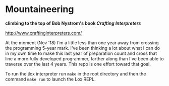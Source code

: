 # Mountaineering

**climbing to the top of Bob Nystrom's book _Crafting Interpreters_**

http://www.craftinginterpreters.com/

At the moment (Nov '18) I'm a little less than one year away from crossing the programming 5-year mark. I've been thinking a lot about what I can do in my own time to make this last year of preparation count and cross that line a more fully developed programmer, farther along than I've been able to traverse over the last 4 years. This repo is one effort toward that goal.

To run the jlox interpreter run `make` in the root directory and then the command `make run` to launch the Lox REPL.
